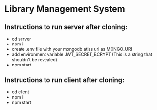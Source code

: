 # Library Management System

## Instructions to run server after cloning:
- cd server
- npm i
- create .env file with your mongodb atlas uri as MONGO_URI
- add environment variable JWT_SECRET_BCRYPT (This is a string that shouldn't be revealed)
- npm start

## Instructions to run client after cloning:
- cd client
- npm i
- npm start
